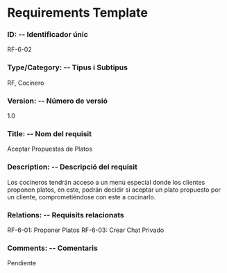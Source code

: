 ﻿# Requirements Template 

### ID: -- Identificador únic 
RF-6-02

### Type/Category: -- Tipus i Subtipus 
RF, Cocinero
 
### Version: -- Número de versió 
1.0
 
### Title: -- Nom del requisit 
Aceptar Propuestas de Platos

### Description: -- Descripció del requisit 
Los cocineros tendrán acceso a un menú especial donde los clientes proponen platos, en este, podrán decidir si aceptar un plato propuesto por un cliente, comprometiéndose con este a cocinarlo.  

### Relations: -- Requisits relacionats 
RF-6-01: Proponer Platos
RF-6-03: Crear Chat Privado

### Comments: -- Comentaris 
Pendiente
